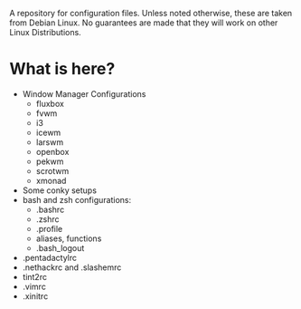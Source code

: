 A repository for configuration files.  Unless noted otherwise, these
are taken from Debian Linux.  No guarantees are made that they will
work on other Linux Distributions.

What is here?
=============

* Window Manager Configurations
  + fluxbox
  + fvwm
  + i3
  + icewm
  + larswm
  + openbox
  + pekwm
  + scrotwm
  + xmonad
* Some conky setups
* bash and zsh configurations:
  + .bashrc
  + .zshrc
  + .profile
  + aliases, functions
  + .bash_logout
* .pentadactylrc
* .nethackrc and .slashemrc
* tint2rc
* .vimrc
* .xinitrc


